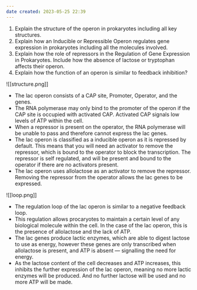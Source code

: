 ```yaml
---
date created: 2023-05-25 22:39
---
```


1. Explain the structure of the operon in prokaryotes including all key structures. 
2. Explain how an Inducible or Repressible Operon regulates gene expression in prokaryotes including all the molecules involved.  
3. Explain how the role of repressors in the Regulation of Gene Expression in Prokaryotes. Include how the absence of lactose or tryptophan affects their operon. 
4. Explain how the function of an operon is similar to feedback inhibition?

![[structure.png]]

- The lac operon consists of a CAP site, Promoter, Operator, and the genes.
- The RNA polymerase may only bind to the promoter of the operon if the CAP site is occupied with activated CAP. Activated CAP signals low levels of ATP within the cell.
- When a repressor is present on the operator, the RNA polymerase will be unable to pass and therefore cannot express the lac genes.
- The lac operon is classified as a inducible operon as it is repressed by default. This means that you will need an activator to remove the repressor, which is bound to the operator to block the transcription. The repressor is self regulated, and will be present and bound to the operator if there are no activators present.
- The lac operon uses allolactose as an activator to remove the repressor. Removing the repressor from the operator allows the lac genes to be expressed.

![[loop.png]]

- The regulation loop of the lac operon is similar to a negative feedback loop.
- This regulation allows procaryotes to maintain a certain level of any biological molecule within the cell. In the case of the lac operon, this is the presence of allolactose and the lack of ATP.
- The lac genes produce lactic enzymes, which are able to digest lactose to use as energy, however these genes are only transcribed when allolactose is present, and ATP is absent — signalling the need for energy.
- As the lactose content of the cell decreases and ATP increases, this inhibits the further expression of the lac operon, meaning no more lactic enzymes will be produced. And no further lactose will be used and no more ATP will be made.
